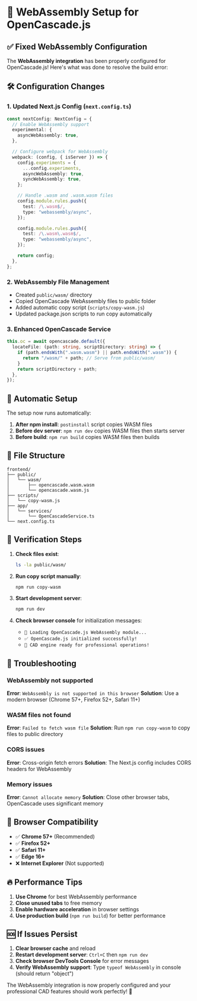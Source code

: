 # 🔧 WebAssembly Setup for OpenCascade.js

## ✅ Fixed WebAssembly Configuration

The **WebAssembly integration** has been properly configured for OpenCascade.js! Here's what was done to resolve the build error:

## 🛠️ Configuration Changes

### 1. **Updated Next.js Config** (`next.config.ts`)

```typescript
const nextConfig: NextConfig = {
  // Enable WebAssembly support
  experimental: {
    asyncWebAssembly: true,
  },

  // Configure webpack for WebAssembly
  webpack: (config, { isServer }) => {
    config.experiments = {
      ...config.experiments,
      asyncWebAssembly: true,
      syncWebAssembly: true,
    };

    // Handle .wasm and .wasm.wasm files
    config.module.rules.push({
      test: /\.wasm$/,
      type: "webassembly/async",
    });

    config.module.rules.push({
      test: /\.wasm\.wasm$/,
      type: "webassembly/async",
    });

    return config;
  },
};
```

### 2. **WebAssembly File Management**

- Created `public/wasm/` directory
- Copied OpenCascade WebAssembly files to public folder
- Added automatic copy script (`scripts/copy-wasm.js`)
- Updated package.json scripts to run copy automatically

### 3. **Enhanced OpenCascade Service**

```typescript
this.oc = await opencascade.default({
  locateFile: (path: string, scriptDirectory: string) => {
    if (path.endsWith(".wasm.wasm") || path.endsWith(".wasm")) {
      return "/wasm/" + path; // Serve from public/wasm/
    }
    return scriptDirectory + path;
  },
});
```

## 🔄 Automatic Setup

The setup now runs automatically:

1. **After npm install**: `postinstall` script copies WASM files
2. **Before dev server**: `npm run dev` copies WASM files then starts server
3. **Before build**: `npm run build` copies WASM files then builds

## 📁 File Structure

```
frontend/
├── public/
│   └── wasm/
│       ├── opencascade.wasm.wasm
│       └── opencascade.wasm.js
├── scripts/
│   └── copy-wasm.js
├── app/
│   └── services/
│       └── OpenCascadeService.ts
└── next.config.ts
```

## 🚀 Verification Steps

1. **Check files exist**:

   ```bash
   ls -la public/wasm/
   ```

2. **Run copy script manually**:

   ```bash
   npm run copy-wasm
   ```

3. **Start development server**:

   ```bash
   npm run dev
   ```

4. **Check browser console** for initialization messages:
   - `🔄 Loading OpenCascade.js WebAssembly module...`
   - `✅ OpenCascade.js initialized successfully!`
   - `🔧 CAD engine ready for professional operations!`

## 🐛 Troubleshooting

### WebAssembly not supported

**Error**: `WebAssembly is not supported in this browser`
**Solution**: Use a modern browser (Chrome 57+, Firefox 52+, Safari 11+)

### WASM files not found

**Error**: `Failed to fetch wasm file`
**Solution**: Run `npm run copy-wasm` to copy files to public directory

### CORS issues

**Error**: Cross-origin fetch errors
**Solution**: The Next.js config includes CORS headers for WebAssembly

### Memory issues

**Error**: `Cannot allocate memory`
**Solution**: Close other browser tabs, OpenCascade uses significant memory

## 🎯 Browser Compatibility

- ✅ **Chrome 57+** (Recommended)
- ✅ **Firefox 52+**
- ✅ **Safari 11+**
- ✅ **Edge 16+**
- ❌ **Internet Explorer** (Not supported)

## 🔥 Performance Tips

1. **Use Chrome** for best WebAssembly performance
2. **Close unused tabs** to free memory
3. **Enable hardware acceleration** in browser settings
4. **Use production build** (`npm run build`) for better performance

## 🆘 If Issues Persist

1. **Clear browser cache** and reload
2. **Restart development server**: `Ctrl+C` then `npm run dev`
3. **Check browser DevTools Console** for error messages
4. **Verify WebAssembly support**: Type `typeof WebAssembly` in console (should return "object")

The WebAssembly integration is now properly configured and your professional CAD features should work perfectly! 🎉
